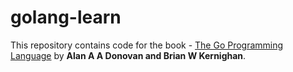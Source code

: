# golang-learn

This repository contains code for the book - <a href="https://www.amazon.in/Go-Programming-Language-Alan-Donovan/dp/9332569711/ref=sr_1_1?dchild=1&keywords=the+go+programming+language&qid=1603121242&sr=8-1">The Go Programming Language</a> by <strong>Alan A A Donovan and Brian W Kernighan</strong>.
